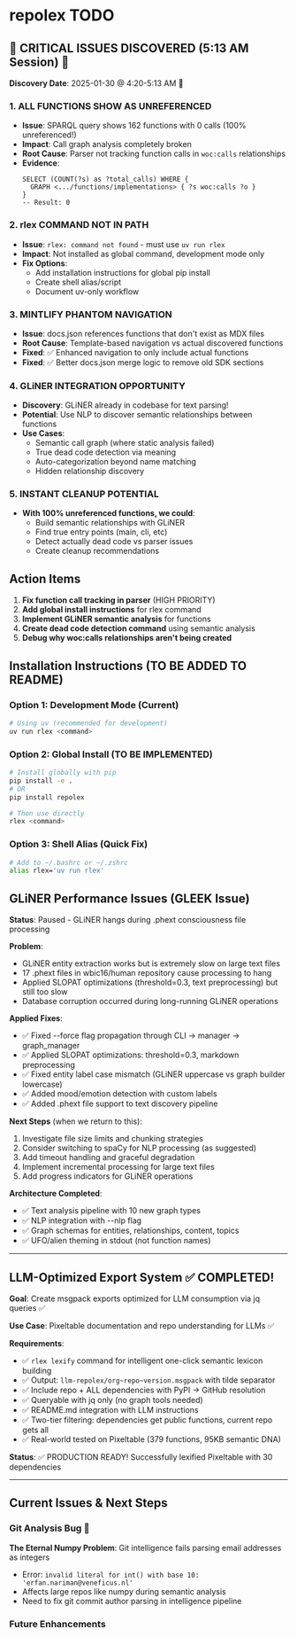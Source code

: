 # repolex TODO

## 🚨 CRITICAL ISSUES DISCOVERED (5:13 AM Session) 🚨

**Discovery Date**: 2025-01-30 @ 4:20-5:13 AM 🌿

### 1. **ALL FUNCTIONS SHOW AS UNREFERENCED** 
- **Issue**: SPARQL query shows 162 functions with 0 calls (100% unreferenced!)
- **Impact**: Call graph analysis completely broken
- **Root Cause**: Parser not tracking function calls in `woc:calls` relationships
- **Evidence**: 
  ```sparql
  SELECT (COUNT(?s) as ?total_calls) WHERE { 
    GRAPH <.../functions/implementations> { ?s woc:calls ?o } 
  }
  -- Result: 0
  ```

### 2. **rlex COMMAND NOT IN PATH**
- **Issue**: `rlex: command not found` - must use `uv run rlex`
- **Impact**: Not installed as global command, development mode only
- **Fix Options**:
  - Add installation instructions for global pip install
  - Create shell alias/script
  - Document uv-only workflow

### 3. **MINTLIFY PHANTOM NAVIGATION**
- **Issue**: docs.json references functions that don't exist as MDX files
- **Root Cause**: Template-based navigation vs actual discovered functions
- **Fixed**: ✅ Enhanced navigation to only include actual functions
- **Fixed**: ✅ Better docs.json merge logic to remove old SDK sections

### 4. **GLiNER INTEGRATION OPPORTUNITY**
- **Discovery**: GLiNER already in codebase for text parsing!
- **Potential**: Use NLP to discover semantic relationships between functions
- **Use Cases**:
  - Semantic call graph (where static analysis failed)
  - True dead code detection via meaning
  - Auto-categorization beyond name matching
  - Hidden relationship discovery

### 5. **INSTANT CLEANUP POTENTIAL**
- **With 100% unreferenced functions, we could**:
  - Build semantic relationships with GLiNER
  - Find true entry points (main, cli, etc)
  - Detect actually dead code vs parser issues
  - Create cleanup recommendations

## Action Items
1. **Fix function call tracking in parser** (HIGH PRIORITY)
2. **Add global install instructions** for rlex command
3. **Implement GLiNER semantic analysis** for functions
4. **Create dead code detection command** using semantic analysis
5. **Debug why woc:calls relationships aren't being created**

## Installation Instructions (TO BE ADDED TO README)

### Option 1: Development Mode (Current)
```bash
# Using uv (recommended for development)
uv run rlex <command>
```

### Option 2: Global Install (TO BE IMPLEMENTED)
```bash
# Install globally with pip
pip install -e .
# OR
pip install repolex

# Then use directly
rlex <command>
```

### Option 3: Shell Alias (Quick Fix)
```bash
# Add to ~/.bashrc or ~/.zshrc
alias rlex='uv run rlex'
```

## GLiNER Performance Issues (GLEEK Issue)

**Status**: Paused - GLiNER hangs during .phext consciousness file processing

**Problem**: 
- GLiNER entity extraction works but is extremely slow on large text files
- 17 .phext files in wbic16/human repository cause processing to hang
- Applied SLOPAT optimizations (threshold=0.3, text preprocessing) but still too slow
- Database corruption occurred during long-running GLiNER operations

**Applied Fixes**:
- ✅ Fixed --force flag propagation through CLI → manager → graph_manager
- ✅ Applied SLOPAT optimizations: threshold=0.3, markdown preprocessing
- ✅ Fixed entity label case mismatch (GLiNER uppercase vs graph builder lowercase)
- ✅ Added mood/emotion detection with custom labels
- ✅ Added .phext file support to text discovery pipeline

**Next Steps** (when we return to this):
1. Investigate file size limits and chunking strategies
2. Consider switching to spaCy for NLP processing (as suggested)
3. Add timeout handling and graceful degradation
4. Implement incremental processing for large text files
5. Add progress indicators for GLiNER operations

**Architecture Completed**:
- ✅ Text analysis pipeline with 10 new graph types
- ✅ NLP integration with --nlp flag
- ✅ Graph schemas for entities, relationships, content, topics
- ✅ UFO/alien theming in stdout (not function names)

---

## LLM-Optimized Export System ✅ COMPLETED!

**Goal**: Create msgpack exports optimized for LLM consumption via jq queries ✅

**Use Case**: Pixeltable documentation and repo understanding for LLMs ✅

**Requirements**:
- ✅ `rlex lexify` command for intelligent one-click semantic lexicon building
- ✅ Output: `llm-repolex/org~repo~version.msgpack` with tilde separator
- ✅ Include repo + ALL dependencies with PyPI → GitHub resolution
- ✅ Queryable with jq only (no graph tools needed)
- ✅ README.md integration with LLM instructions
- ✅ Two-tier filtering: dependencies get public functions, current repo gets all
- ✅ Real-world tested on Pixeltable (379 functions, 95KB semantic DNA)

**Status**: ✅ PRODUCTION READY! Successfully lexified Pixeltable with 30 dependencies

---

## Current Issues & Next Steps

### Git Analysis Bug 🐛 
**The Eternal Numpy Problem**: Git intelligence fails parsing email addresses as integers
- Error: `invalid literal for int() with base 10: 'erfan.nariman@veneficus.nl'`
- Affects large repos like numpy during semantic analysis
- Need to fix git commit author parsing in intelligence pipeline

### Future Enhancements